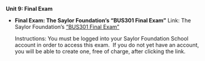**Unit 9: Final Exam** <span id="9"></span> 
-   **Final Exam: The Saylor Foundation’s “BUS301 Final Exam”**
    Link: The Saylor Foundation’s [“BUS301 Final
    Exam”](http://school.saylor.org/mod/quiz/view.php?id=302)  
      
     Instructions: You must be logged into your Saylor Foundation School
    account in order to access this exam.  If you do not yet have an
    account, you will be able to create one, free of charge, after
    clicking the link.


